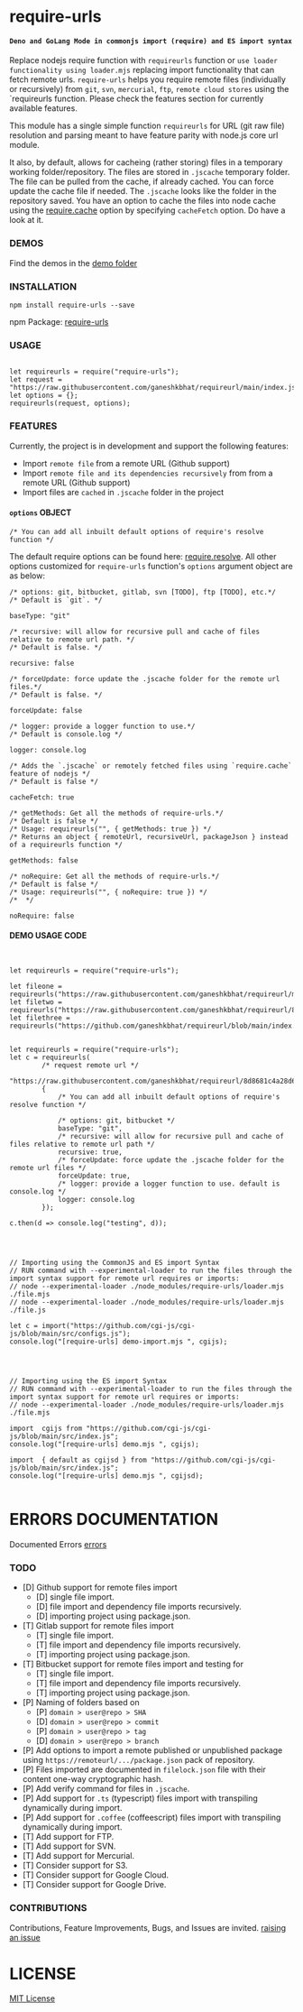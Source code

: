 # require-urls

#### `Deno and GoLang Mode in commonjs import (require) and ES import syntax`


Replace nodejs require function with `requireurls` function or `use loader functionality using loader.mjs` replacing import functionality that can fetch remote urls. `require-urls` helps you require remote files (individually or recursively) from `git`, `svn`, `mercurial`, `ftp`, `remote cloud stores` using the `requireurls function. Please check the features section for currently available features.

This module has a single simple function `requireurls` for URL (git raw file) resolution and parsing meant to have feature parity with node.js core url module.

It also, by default, allows for cacheing (rather storing) files in a temporary working folder/repository. The files are stored in `.jscache` temporary folder. The file can be pulled from the cache, if already cached. You can force update the cache file if needed. The `.jscache` looks like the folder in the repository saved. You have an option to cache the files into node cache using the [require.cache](https://nodejs.org/api/modules.html#requirecache) option by specifying `cacheFetch` option. Do have a look at it.



### DEMOS

Find the demos in the [demo folder](./demos/)



### INSTALLATION

`npm install require-urls --save`

npm Package: [require-urls](https://www.npmjs.com/package/require-urls)



### USAGE

```

let requireurls = require("require-urls");
let request = "https://raw.githubusercontent.com/ganeshkbhat/requireurl/main/index.js";
let options = {};
requireurls(request, options);

```


### FEATURES


 Currently, the project is in development and support the following features:

* Import `remote file` from a remote URL (Github support)
* Import `remote file and its dependencies recursively` from from a remote URL (Github support)
* Import files are `cached` in `.jscache` folder in the project



#### `options` OBJECT

```
/* You can add all inbuilt default options of require's resolve function */
```

The default require options can be found here: [require.resolve](https://nodejs.org/api/modules.html#requireresolverequest-options). All other options customized for `require-urls` function's `options` argument object are as below:

```
/* options: git, bitbucket, gitlab, svn [TODO], ftp [TODO], etc.*/
/* Default is `git`. */

baseType: "git"
```

```
/* recursive: will allow for recursive pull and cache of files relative to remote url path. */
/* Default is false. */

recursive: false
```

```
/* forceUpdate: force update the .jscache folder for the remote url files.*/
/* Default is false. */

forceUpdate: false
```

```
/* logger: provide a logger function to use.*/
/* Default is console.log */

logger: console.log
```

```
/* Adds the `.jscache` or remotely fetched files using `require.cache` feature of nodejs */
/* Default is false */

cacheFetch: true
```

```
/* getMethods: Get all the methods of require-urls.*/
/* Default is false */
/* Usage: requireurls("", { getMethods: true }) */
/* Returns an object { remoteUrl, recursiveUrl, packageJson } instead of a requireurls function */

getMethods: false
```

```
/* noRequire: Get all the methods of require-urls.*/
/* Default is false */
/* Usage: requireurls("", { noRequire: true }) */
/*  */

noRequire: false
```



#### DEMO USAGE CODE


```


let requireurls = require("require-urls");

let fileone = requireurls("https://raw.githubusercontent.com/ganeshkbhat/requireurl/main/index.js");
let filetwo = requireurls("https://raw.githubusercontent.com/ganeshkbhat/requireurl/8d8681c4a28d64f23fb473064fa86880a0b930ff/index.js");
let filethree = requireurls("https://github.com/ganeshkbhat/requireurl/blob/main/index.js");


let requireurls = require("require-urls");
let c = requireurls(
        /* request remote url */
        "https://raw.githubusercontent.com/ganeshkbhat/requireurl/8d8681c4a28d64f23fb473064fa86880a0b930ff/index.js",
        {
            /* You can add all inbuilt default options of require's resolve function */

            /* options: git, bitbucket */
            baseType: "git",
            /* recursive: will allow for recursive pull and cache of files relative to remote url path */
            recursive: true,
            /* forceUpdate: force update the .jscache folder for the remote url files */
            forceUpdate: true,
            /* logger: provide a logger function to use. default is console.log */
            logger: console.log
        });

c.then(d => console.log("testing", d));


```

```


// Importing using the CommonJS and ES import Syntax
// RUN command with --experimental-loader to run the files through the import syntax support for remote url requires or imports: 
// node --experimental-loader ./node_modules/require-urls/loader.mjs ./file.mjs
// node --experimental-loader ./node_modules/require-urls/loader.mjs ./file.js

let c = import("https://github.com/cgi-js/cgi-js/blob/main/src/configs.js");
console.log("[require-urls] demo-import.mjs ", cgijs);


```


```


// Importing using the ES import Syntax
// RUN command with --experimental-loader to run the files through the import syntax support for remote url requires or imports: 
// node --experimental-loader ./node_modules/require-urls/loader.mjs ./file.mjs

import  cgijs from "https://github.com/cgi-js/cgi-js/blob/main/src/index.js";
console.log("[require-urls] demo.mjs ", cgijs);

import  { default as cgijsd } from "https://github.com/cgi-js/cgi-js/blob/main/src/index.js";
console.log("[require-urls] demo.mjs ", cgijsd);


```



# ERRORS DOCUMENTATION


Documented Errors [errors](./docs/errors.md)



### TODO


- [D] Github support for remote files import
    - [D] single file import.
    - [D] file import and dependency file imports recursively.
    - [D] importing project using package.json.
- [T] Gitlab support for remote files import
    - [T] single file import.
    - [T] file import and dependency file imports recursively.
    - [T] importing project using package.json.
- [T] Bitbucket support for remote files import and testing for
    - [T] single file import.
    - [T] file import and dependency file imports recursively.
    - [T] importing project using package.json.
- [P] Naming of folders based on
    - [P] `domain > user@repo > SHA`
    - [D] `domain > user@repo > commit`
    - [P] `domain > user@repo > tag`
    - [D] `domain > user@repo > branch`
- [P] Add options to import a remote published or unpublished package using `https://remoteurl/.../package.json` pack of repository.
- [P] Files imported are documented in `filelock.json` file with their content one-way cryptographic hash.
- [P] Add verify command for files in `.jscache`.
- [P] Add support for `.ts` (typescript) files import with transpiling dynamically during import.
- [P] Add support for `.coffee` (coffeescript) files import with transpiling dynamically during import.
- [T] Add support for FTP.
- [T] Add support for SVN.
- [T] Add support for Mercurial.
- [T] Consider support for S3.
- [T] Consider support for Google Cloud.
- [T] Consider support for Google Drive.



### CONTRIBUTIONS

Contributions, Feature Improvements, Bugs, and Issues are invited. [raising an issue](https://github.com/ganeshkbhat/requireurl/issues)



# LICENSE

[MIT License](./LICENSE)
